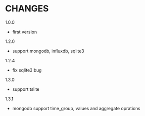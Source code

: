 CHANGES
===============
1.0.0

- first version

1.2.0

- support mongodb, influxdb, sqlite3

1.2.4

- fix sqlite3 bug

1.3.0

- support tslite

1.3.1

- mongodb support time_group, values and aggregate oprations